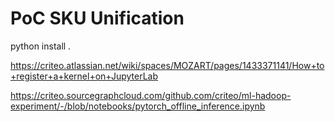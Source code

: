 # PoC SKU Unification

python install .


https://criteo.atlassian.net/wiki/spaces/MOZART/pages/1433371141/How+to+register+a+kernel+on+JupyterLab


https://criteo.sourcegraphcloud.com/github.com/criteo/ml-hadoop-experiment/-/blob/notebooks/pytorch_offline_inference.ipynb




